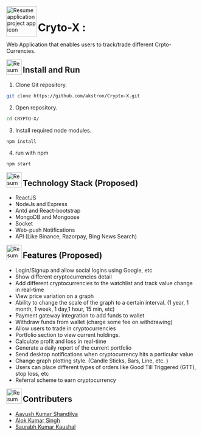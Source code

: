<img align="left" width="80" height="80" src="https://img.icons8.com/external-wanicon-lineal-color-wanicon/344/external-trade-nft-wanicon-lineal-color-wanicon.png" alt="Resume application project app icon">

# Cryto-X :

Web Application that enables users to track/trade different Crpto-Currencies.

<img align="left" width="40" height="40" src="https://img.icons8.com/doodle/344/console--v2.png" alt="Resume application project app icon">

## Install and Run

1. Clone Git repository.

```bash
git clone https://github.com/akstron/Crypto-X.git
```

2. Open repository.

```bash
cd CRYPTO-X/
```

3. Install required node modules.

```bash
npm install
```

4. run with npm

```bash
npm start
```

<img align="left" width="40" height="40" src="https://img.icons8.com/external-becris-lineal-color-becris/344/external-technology-literary-genres-becris-lineal-color-becris.png" alt="Resume application project app icon">

## Technology Stack (Proposed)

- ReactJS
- NodeJs and Express
- Antd and React-bootstrap
- MongoDB and Mongoose
- Socket
- Web-push Notifications
- API (Like Binance, Razorpay, Bing News Search)

<img align="left" width="40" height="40" src="https://img.icons8.com/fluency/344/features-list.png" alt="Resume application project app icon">

## Features (Proposed)

- Login/Signup and allow social logins using Google, etc
- Show different cryptocurrencies detail
- Add different cryptocurrencies to the watchlist and track value change in real-time
- View price variation on a graph
- Ability to change the scale of the graph to a certain interval. (1 year, 1 month, 1 week, 1 day,1 hour, 15 min, etc)
- Payment gateway integration to add funds to wallet
- Withdraw funds from wallet (charge some fee on withdrawing)
- Allow users to trade in cryptocurrencies
- Portfolio section to view current holdings.
- Calculate profit and loss in real-time
- Generate a daily report of the current portfolio
- Send desktop notifications when cryptocurrency hits a particular value
- Change graph plotting style. (Candle Sticks, Bars, Line, etc. )
- Users can place different types of orders like Good Till Triggered (GTT), stop loss, etc
- Referral scheme to earn cryptocurrency

<img align="left" width="40" height="40" src="https://img.icons8.com/dusk/64/000000/community-grants.png" alt="Resume application project app icon">

## Contributers

- [Aayush Kumar Shandilya](https://github.com/hey-aayush)
- [Alok Kumar Singh](https://github.com/akstron)
- [Saurabh Kumar Kaushal](https://github.com/saurabh-bot)
